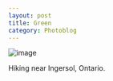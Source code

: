 ```yaml
---
layout: post
title: Green
category: Photoblog
---
```


![image](/images/20200926_160944.jpg)

Hiking near Ingersol, Ontario.

